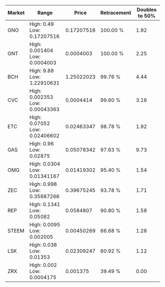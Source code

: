 | Market | Range | Price| Retracement | Doubles to 50% |
| --- | --- | --- | --- | --- |
| GNO | High: 0.49<br />Low: 0.17207516 | 0.17207516 | 100.00 % | 1.92 |
| GNT | High: 0.001404<br />Low: 0.0004003 | 0.0004003 | 100.00 % | 2.25 |
| BCH | High: 9.88<br />Low: 1.22910631 | 1.25022023 | 99.76 % | 4.44 |
| CVC | High: 0.002353<br />Low: 0.00043363 | 0.0004414 | 99.60 % | 3.16 |
| ETC | High: 0.07052<br />Low: 0.02406602 | 0.02463347 | 98.78 % | 1.92 |
| GAS | High: 0.96<br />Low: 0.02875 | 0.05078342 | 97.63 % | 9.73 |
| OMG | High: 0.0304<br />Low: 0.01341167 | 0.01419302 | 95.40 % | 1.54 |
| ZEC | High: 0.998<br />Low: 0.35687266 | 0.39675245 | 93.78 % | 1.71 |
| REP | High: 0.1341<br />Low: 0.05082 | 0.0584807 | 90.80 % | 1.58 |
| STEEM | High: 0.0095<br />Low: 0.002005 | 0.00450269 | 66.68 % | 1.28 |
| LSK | High: 0.038<br />Low: 0.01353 | 0.02309247 | 60.92 % | 1.12 |
| ZRX | High: 0.002<br />Low: 0.0004175 | 0.001375 | 39.49 % | 0.00 |
